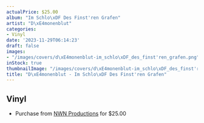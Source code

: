 ```yaml
---
actualPrice: $25.00
album: "Im Schlo\xDF Des Finst'ren Grafen"
artist: "D\xE4monenblut"
categories:
- Vinyl
date: '2023-11-29T06:14:23'
draft: false
images:
- "/images/covers/d\xE4monenblut-im_schlo\xDF_des_finst'ren_grafen.png"
inStock: true
thumbnailImage: "/images/covers/d\xE4monenblut-im_schlo\xDF_des_finst'ren_grafen-thumb.png"
title: "D\xE4monenblut - Im Schlo\xDF Des Finst'ren Grafen"
---
```


## Vinyl
* Purchase from [NWN Productions](http://shop.nwnprod.com/index.php?route=product/product&path=76&product_id=40895&sort=pd.name&order=ASC) for $25.00
